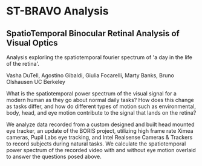 # ST-BRAVO Analysis

## SpatioTemporal Binocular Retinal Analysis of Visual Optics

Analysis explorling the spatiotemporal fourier spectrum of 'a day in the life of the retina'.

Vasha DuTell, Agostino Gibaldi, Giulia Focarelli, Marty Banks, Bruno Olshausen
UC Berkeley

What is the spatiotemporal power spectrum of the visual signal for a modern human as they go about normal daily tasks? How does this change as tasks differ, and how do different types of motion such as environmental, body, head, and eye motion contribute to the signal that lands on the retina?

We analyze data recorded from a custom designed and built head mounted eye tracker, an update of the BORIS project, utilizing high frame rate Ximea cameras, Pupil Labs eye tracking, and Intel Realsense Cameras & Trackers to record subjects during natural tasks. We calculate the spatiotemporal power spectrum of the recorded video with and without eye motion overlaid to answer the questions posed above.